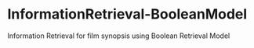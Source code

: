 # InformationRetrieval-BooleanModel
Information Retrieval for film synopsis using Boolean Retrieval Model
